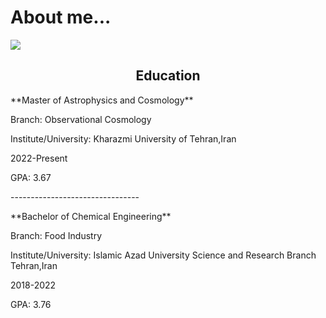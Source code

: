 # About me...

<img align="center" src="https://github.com/parsa-ghafour/parsa-ghafour/assets/139039835/17a210f3-b409-456e-bc1d-4c1e20b63a56">
<h2 align="center">Education</h2>
<p>**Master of Astrophysics and Cosmology**</p>
<p>Branch: Observational Cosmology</p>
<p>Institute/University: Kharazmi University of Tehran,Iran</p>
<p>2022-Present</p>
<p>GPA: 3.67</p>
<p>--------------------------------</p>
<p>**Bachelor of Chemical Engineering**</p>
<p>Branch: Food Industry</p>
<p>Institute/University: Islamic Azad University Science and Research Branch Tehran,Iran</p>
<p>2018-2022</p>
<p>GPA: 3.76</p>
